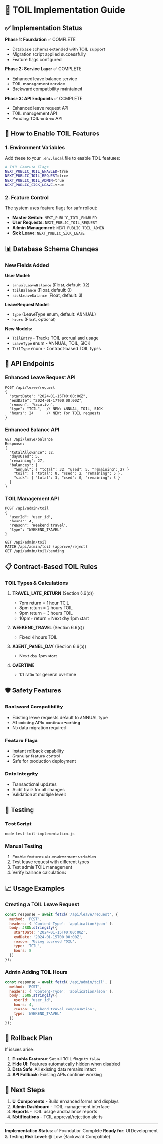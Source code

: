 # 🎯 TOIL Implementation Guide

## ✅ Implementation Status

**Phase 1: Foundation** ✅ COMPLETE
- Database schema extended with TOIL support
- Migration script applied successfully
- Feature flags configured

**Phase 2: Service Layer** ✅ COMPLETE
- Enhanced leave balance service
- TOIL management service
- Backward compatibility maintained

**Phase 3: API Endpoints** ✅ COMPLETE
- Enhanced leave request API
- TOIL management API
- Pending TOIL entries API

## 🚀 How to Enable TOIL Features

### 1. Environment Variables

Add these to your `.env.local` file to enable TOIL features:

```bash
# TOIL Feature Flags
NEXT_PUBLIC_TOIL_ENABLED=true
NEXT_PUBLIC_TOIL_REQUEST=true
NEXT_PUBLIC_TOIL_ADMIN=true
NEXT_PUBLIC_SICK_LEAVE=true
```

### 2. Feature Control

The system uses feature flags for safe rollout:

- **Master Switch**: `NEXT_PUBLIC_TOIL_ENABLED`
- **User Requests**: `NEXT_PUBLIC_TOIL_REQUEST`
- **Admin Management**: `NEXT_PUBLIC_TOIL_ADMIN`
- **Sick Leave**: `NEXT_PUBLIC_SICK_LEAVE`

## 📊 Database Schema Changes

### New Fields Added

**User Model:**
- `annualLeaveBalance` (Float, default: 32)
- `toilBalance` (Float, default: 0)
- `sickLeaveBalance` (Float, default: 3)

**LeaveRequest Model:**
- `type` (LeaveType enum, default: ANNUAL)
- `hours` (Float, optional)

**New Models:**
- `ToilEntry` - Tracks TOIL accrual and usage
- `LeaveType` enum - ANNUAL, TOIL, SICK
- `ToilType` enum - Contract-based TOIL types

## 🔧 API Endpoints

### Enhanced Leave Request API
```
POST /api/leave/request
{
  "startDate": "2024-01-15T00:00:00Z",
  "endDate": "2024-01-17T00:00:00Z",
  "reason": "Vacation",
  "type": "TOIL",  // NEW: ANNUAL, TOIL, SICK
  "hours": 24      // NEW: For TOIL requests
}
```

### Enhanced Balance API
```
GET /api/leave/balance
Response:
{
  "totalAllowance": 32,
  "daysUsed": 5,
  "remaining": 27,
  "balances": {
    "annual": { "total": 32, "used": 5, "remaining": 27 },
    "toil": { "total": 8, "used": 2, "remaining": 6 },
    "sick": { "total": 3, "used": 0, "remaining": 3 }
  }
}
```

### TOIL Management API
```
POST /api/admin/toil
{
  "userId": "user_id",
  "hours": 4,
  "reason": "Weekend travel",
  "type": "WEEKEND_TRAVEL"
}

GET /api/admin/toil
PATCH /api/admin/toil (approve/reject)
GET /api/admin/toil/pending
```

## 📋 Contract-Based TOIL Rules

### TOIL Types & Calculations

1. **TRAVEL_LATE_RETURN** (Section 6.6(d))
   - 7pm return = 1 hour TOIL
   - 8pm return = 2 hours TOIL
   - 9pm return = 3 hours TOIL
   - 10pm+ return = Next day 1pm start

2. **WEEKEND_TRAVEL** (Section 6.6(c))
   - Fixed 4 hours TOIL

3. **AGENT_PANEL_DAY** (Section 6.6(b))
   - Next day 1pm start

4. **OVERTIME**
   - 1:1 ratio for general overtime

## 🛡️ Safety Features

### Backward Compatibility
- Existing leave requests default to ANNUAL type
- All existing APIs continue working
- No data migration required

### Feature Flags
- Instant rollback capability
- Granular feature control
- Safe for production deployment

### Data Integrity
- Transactional updates
- Audit trails for all changes
- Validation at multiple levels

## 🧪 Testing

### Test Script
```bash
node test-toil-implementation.js
```

### Manual Testing
1. Enable features via environment variables
2. Test leave request with different types
3. Test admin TOIL management
4. Verify balance calculations

## 📈 Usage Examples

### Creating a TOIL Leave Request
```javascript
const response = await fetch('/api/leave/request', {
  method: 'POST',
  headers: { 'Content-Type': 'application/json' },
  body: JSON.stringify({
    startDate: '2024-01-15T00:00:00Z',
    endDate: '2024-01-15T00:00:00Z',
    reason: 'Using accrued TOIL',
    type: 'TOIL',
    hours: 8
  })
});
```

### Admin Adding TOIL Hours
```javascript
const response = await fetch('/api/admin/toil', {
  method: 'POST',
  headers: { 'Content-Type': 'application/json' },
  body: JSON.stringify({
    userId: 'user_id',
    hours: 4,
    reason: 'Weekend travel compensation',
    type: 'WEEKEND_TRAVEL'
  })
});
```

## 🔄 Rollback Plan

If issues arise:

1. **Disable Features**: Set all TOIL flags to `false`
2. **Hide UI**: Features automatically hidden when disabled
3. **Data Safe**: All existing data remains intact
4. **API Fallback**: Existing APIs continue working

## 🎯 Next Steps

1. **UI Components** - Build enhanced forms and displays
2. **Admin Dashboard** - TOIL management interface
3. **Reports** - TOIL usage and balance reports
4. **Notifications** - TOIL approval/rejection alerts

---

**Implementation Status**: ✅ Foundation Complete
**Ready for**: UI Development & Testing
**Risk Level**: 🟢 Low (Backward Compatible)
